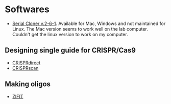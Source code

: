 # Softwares

- [Serial Cloner v.2-6-1](http://serialbasics.free.fr/Serial_Cloner-Download.html). Available for Mac, Windows and not maintained for Linux. The Mac version seems to work well on the lab computer. Couldn't get the linux version to work on my computer.

## Designing single guide for CRISPR/Cas9
- [CRISPRdirect](https://crispr.dbcls.jp/)
- [CRISPRscan](http://www.crisprscan.org/)

## Making oligos
- [ZIFIT](http://zifit.partners.org/ZiFiT/ChoiceMenu.aspx)  
